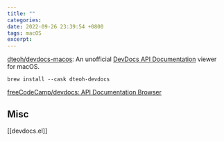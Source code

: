 ```yaml
---
title: ""
categories: 
date: 2022-09-26 23:39:54 +0800
tags: macOS
excerpt: 
---
```



[dteoh/devdocs-macos](https://github.com/dteoh/devdocs-macos): An unofficial [DevDocs API Documentation](https://devdocs.io/) viewer for macOS.



```shell
brew install --cask dteoh-devdocs
```


[freeCodeCamp/devdocs: API Documentation Browser](https://github.com/freeCodeCamp/devdocs)

## Misc

[[devdocs.el]]

